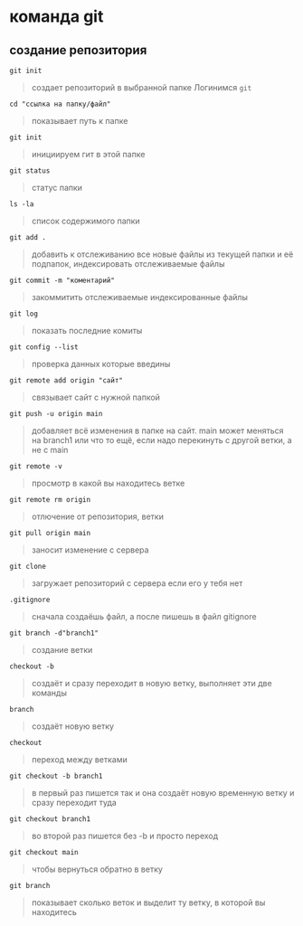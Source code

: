 # команда git
## создание репозитория 
`git init`
>создает репозиторий в выбранной папке
>Логинимся 
`git` 
```
cd "ссылка на папку/файл"
```
>показывает путь к папке
```
git init
```
>инициируем гит в этой папке
```
git status
```
>статус папки
```
ls -la
```
>cписок содержимого папки
```
git add .
```
>добавить к отслеживанию все новые файлы из текущей папки и её подпапок, индексировать отслеживаемые файлы
```
git commit -m "коментарий"
```
>закоммитить отслеживаемые индексированные файлы 
```
git log
```
>показать последние комиты
```
git config --list
```
>проверка данных которые введины 
```
git remote add origin "сайт"
```
>связывает сайт с нужной папкой
```
git push -u origin main
```
>добавляет всё изменения в папке на сайт. main может меняться на branch1 или что то ещё, если надо перекинуть с другой ветки, а не с main
```
git remote -v
```
>просмотр в какой вы находитесь ветке
```
git remote rm origin
```
>отлючение от репозитория, ветки
```
git pull origin main
```
>заносит изменение с сервера
```
git clone
```
> загружает репозиторий с сервера если его у тебя нет
```
.gitignore 
```
>сначала создаёшь файл, а после пишешь в файл gitignore
```
git branch -d"branch1"
```
>создание ветки
```
checkout -b
```
>создаёт и сразу переходит в новую ветку, выполняет эти две команды
```
branch
```
>создаёт новую ветку
```
checkout
```
>переход между ветками
```
git checkout -b branch1
```
>в первый раз пишется так и она создаёт новую временную ветку и сразу переходит туда
```
git checkout branch1
```
>во второй раз пишется без -b и просто переход
```
git checkout main
```
>чтобы вернуться обратно в ветку
```
git branch
```
>показывает сколько веток и выделит ту ветку, в которой вы находитесь
```
